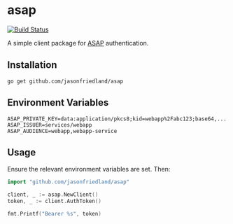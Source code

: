 asap
====

[![Build Status](https://travis-ci.com/jasonfriedland/asap.svg?branch=main)](https://travis-ci.org/jasonfriedland/asap)

A simple client package for [ASAP](https://s2sauth.bitbucket.io/) authentication.

Installation
------------

    go get github.com/jasonfriedland/asap

Environment Variables
---------------------

    ASAP_PRIVATE_KEY=data:application/pkcs8;kid=webapp%2Fabc123;base64,...
    ASAP_ISSUER=services/webapp
    ASAP_AUDIENCE=webapp,webapp-service

Usage
-----

Ensure the relevant environment variables are set. Then:

```go
import "github.com/jasonfriedland/asap"

client, _ := asap.NewClient()
token, _ := client.AuthToken()

fmt.Printf("Bearer %s", token)
```
